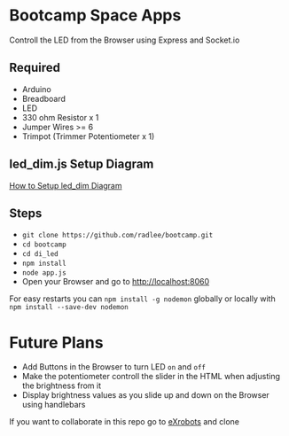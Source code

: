 # Bootcamp Space Apps

Controll the LED from the Browser using Express and Socket.io

## Required

* Arduino
* Breadboard
* LED
* 330 ohm Resistor x 1
* Jumper Wires >= 6
* Trimpot  (Trimmer Potentiometer x 1)

## led_dim.js Setup Diagram

[How to Setup led_dim Diagram ](https://github.com/denvereezy/eXrobots/wiki/led_dim.js)

## Steps

* `git clone https://github.com/radlee/bootcamp.git`
* `cd bootcamp`
* `cd di_led`
* `npm install`
* `node app.js`
* Open your Browser and go to [http://localhost:8060 ](http://localhost:8060/)

For easy restarts you can `npm install -g nodemon` globally or locally with  `npm install --save-dev nodemon`

# Future Plans

* Add Buttons in the Browser to turn LED `on` and `off`
* Make the potentiometer controll the slider in the HTML when adjusting the brightness from it
* Display brightness values as you slide up and down on the Browser using handlebars

If you want to collaborate in this repo go to [eXrobots](https://github.com/denvereezy/eXrobots.git) and clone
